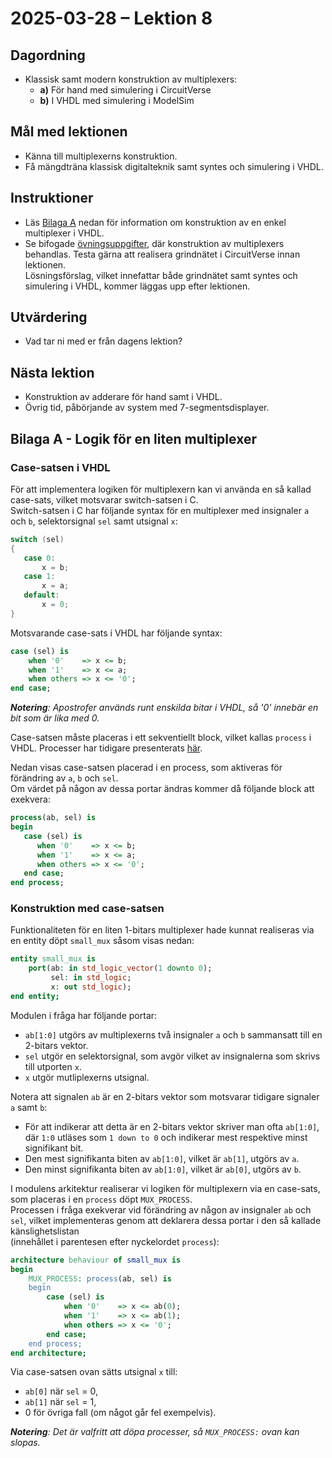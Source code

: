 # 2025-03-28 – Lektion 8

## Dagordning
* Klassisk samt modern konstruktion av multiplexers:
   * **a)** För hand med simulering i CircuitVerse
   * **b)** I VHDL med simulering i ModelSim

## Mål med lektionen
* Känna till multiplexerns konstruktion.
* Få mängdträna klassisk digitalteknik samt syntes och simulering i VHDL.

## Instruktioner
* Läs [Bilaga A](#bilaga-a---logik-för-en-liten-multiplexer) nedan för information om konstruktion av en enkel multiplexer i VHDL.
* Se bifogade [övningsuppgifter](./Övningsuppgifter%202025-03-28.pdf), där konstruktion av multiplexers behandlas. 
Testa gärna att realisera grindnätet i CircuitVerse innan lektionen.  
Lösningsförslag, vilket innefattar både grindnätet samt syntes och simulering i VHDL, kommer läggas upp efter lektionen.

## Utvärdering
* Vad tar ni med er från dagens lektion?

## Nästa lektion
* Konstruktion av adderare för hand samt i VHDL.
* Övrig tid, påbörjande av system med 7-segmentsdisplayer.

## Bilaga A - Logik för en liten multiplexer

### Case-satsen i VHDL
För att implementera logiken för multiplexern kan vi använda en så kallad case-sats, vilket motsvarar
switch-satsen i C.\
Switch-satsen i C har följande syntax för en multiplexer med insignaler `a` och `b`, selektorsignal `sel`
samt utsignal `x`:

```c
switch (sel)
{
   case 0:
       x = b;
   case 1:
       x = a;
   default:
       x = 0;
}
```

Motsvarande case-sats i VHDL har följande syntax:

```vhdl
case (sel) is
    when '0'    => x <= b;
    when '1'    => x <= a;
    when others => x <= '0';
end case; 
```

***Notering**: Apostrofer används runt enskilda bitar i VHDL, så '0' innebär en bit som är lika med 0.*

Case-satsen måste placeras i ett sekventiellt block, vilket kallas `process` i VHDL. Processer har tidigare
presenterats [här](./../2025-02-28/README.md#process).

Nedan visas case-satsen placerad i en process, som aktiveras för förändring av `a`, `b` och `sel`.\
Om värdet på någon av dessa portar ändras kommer då följande block att exekvera:

```vhdl
process(ab, sel) is
begin
   case (sel) is
      when '0'    => x <= b;
      when '1'    => x <= a;
      when others => x <= '0';
   end case; 
end process;
```

### Konstruktion med case-satsen
Funktionaliteten för en liten 1-bitars multiplexer hade kunnat realiseras via en entity döpt `small_mux` såsom visas nedan:

```vhdl
entity small_mux is
    port(ab: in std_logic_vector(1 downto 0);
         sel: in std_logic;
         x: out std_logic);
end entity;
```

Modulen i fråga har följande portar:
* `ab[1:0]` utgörs av multiplexerns två insignaler `a` och `b` sammansatt till en 2-bitars vektor.
* `sel` utgör en selektorsignal, som avgör vilket av insignalerna som skrivs till utporten `x`.
* `x` utgör mutliplexerns utsignal.

Notera att signalen `ab` är en 2-bitars vektor som motsvarar tidigare signaler `a` samt `b`:
* För att indikerar att detta är en 2-bitars vektor skriver man ofta `ab[1:0]`, där `1:0` utläses som 
`1 down to 0` och indikerar mest respektive minst signifikant bit.
* Den mest signifikanta biten av `ab[1:0]`, vilket är `ab[1]`, utgörs av `a`.
* Den minst signifikanta biten av `ab[1:0]`, vilket är `ab[0]`, utgörs av `b`.

I modulens arkitektur realiserar vi logiken för multiplexern via en case-sats, som placeras i en `process` döpt `MUX_PROCESS`.\
Processen i fråga exekverar vid förändring av någon av insignaler `ab` och `sel`, vilket implementeras genom 
att deklarera dessa portar i den så kallade känslighetslistan\
(innehållet i parentesen efter nyckelordet `process`):

```vhdl
architecture behaviour of small_mux is
begin
    MUX_PROCESS: process(ab, sel) is
    begin
        case (sel) is
            when '0'    => x <= ab(0);
            when '1'    => x <= ab(1);
            when others => x <= '0';
        end case;
    end process;
end architecture;
```

Via case-satsen ovan sätts utsignal `x` till:
   * `ab[0]` när `sel` = 0, 
   * `ab[1]` när `sel` = 1, 
   * 0 för övriga fall (om något går fel exempelvis).  

***Notering**: Det är valfritt att döpa processer, så `MUX_PROCESS:` ovan kan slopas.*